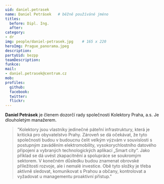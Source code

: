 ```yaml
---
uid: daniel.petrasek
name: Daniel Petrásek	# běžně používáné jméno
titles:
  before: Dipl. Ing. 
  after: 
category:
- dr
img: people/daniel-petrasek.jpg    # 165 x 220
heroImg: Prague_panorama.jpeg
description:
partyUid: bezpp
teamDescription:
funkce:
mail:
- daniel.petrasek@centrum.cz
mob: 
profiles:
  github:                 
  facebook: 		  
  twitter: 		  
  flickr:     		  
---
```


**Daniel Petrásek** je členem dozorčí rady společnosti Kolektory Praha, a.s. Je dlouholetým manažerem. 

>"Kolektory jsou vlastníky jedinečné páteřní infrastruktury, která je kritická pro obyvatelstvo Prahy. Zároveň se dá očekávat, že tyto společnosti budou v budoucnu čelit velkým výzvám v souvislosti s postupným zaváděním elektromobility, vysokorychlostního datového připojení a vybraných technologických aplikací „Smart city“. Jako příklad se dá uvést zkapacitnění a spolupráce se soukromým sektorem. V konečném důsledku budou znamenat obrovské příležitosti rozvoje, ale i nemalé investice. Obě tyto složky je třeba aktivně sledovat, komunikovat s Prahou a občany, kontrolovat a vyžadovat u managementu proaktivní přístup."

